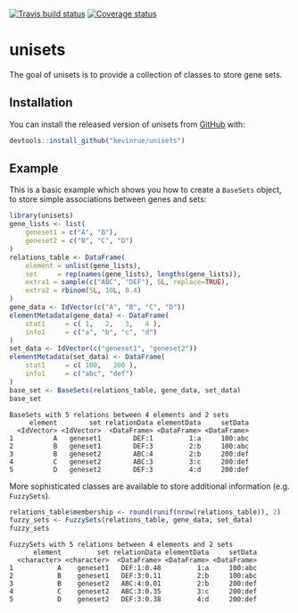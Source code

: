 [![Travis build status](https://travis-ci.org/kevinrue/unisets.svg?branch=master)](https://travis-ci.org/kevinrue/unisets)
[![Coverage status](https://codecov.io/gh/kevinrue/unisets/branch/master/graph/badge.svg)](https://codecov.io/github/kevinrue/unisets?branch=master)

# unisets

The goal of unisets is to provide a collection of classes to store gene sets.

## Installation

You can install the released version of unisets from [GitHub](https://github.com/kevinrue/unisets) with:

``` r
devtools::install_github("kevinrue/unisets")
```

## Example

This is a basic example which shows you how to create a `BaseSets` object, to store simple associations between genes and sets:

``` r
library(unisets)
gene_lists <- list(
    geneset1 = c("A", "B"),
    geneset2 = c("B", "C", "D")
)
relations_table <- DataFrame(
    element = unlist(gene_lists),
    set     = rep(names(gene_lists), lengths(gene_lists)),
    extra1 = sample(c("ABC", "DEF"), 5L, replace=TRUE),
    extra2 = rbinom(5L, 10L, 0.4)
)
gene_data <- IdVector(c("A", "B", "C", "D"))
elementMetadata(gene_data) <- DataFrame(
    stat1     = c( 1,   2,   3,   4 ),
    info1     = c("a", "b", "c", "d")
)
set_data <- IdVector(c("geneset1", "geneset2"))
elementMetadata(set_data) <- DataFrame(
    stat1     = c( 100,   200 ),
    info1     = c("abc", "def")
)
base_set <- BaseSets(relations_table, gene_data, set_data)
base_set
```

```
BaseSets with 5 relations between 4 elements and 2 sets
     element        set relationData elementData     setData
  <IdVector> <IdVector>  <DataFrame> <DataFrame> <DataFrame>
1          A   geneset1        DEF:1         1:a     100:abc
2          B   geneset1        DEF:3         2:b     100:abc
3          B   geneset2        ABC:4         2:b     200:def
4          C   geneset2        ABC:3         3:c     200:def
5          D   geneset2        DEF:3         4:d     200:def
```

More sophisticated classes are available to store additional information (e.g. `FuzzySets`).

``` r
relations_table$membership <- round(runif(nrow(relations_table)), 2)
fuzzy_sets <- FuzzySets(relations_table, gene_data, set_data)
fuzzy_sets
```

```
FuzzySets with 5 relations between 4 elements and 2 sets
      element         set relationData elementData     setData
  <character> <character>  <DataFrame> <DataFrame> <DataFrame>
1           A    geneset1   DEF:1:0.48         1:a     100:abc
2           B    geneset1   DEF:3:0.11         2:b     100:abc
3           B    geneset2   ABC:4:0.01         2:b     200:def
4           C    geneset2   ABC:3:0.35         3:c     200:def
5           D    geneset2   DEF:3:0.38         4:d     200:def
```
